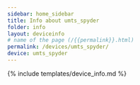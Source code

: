 ```yaml
---
sidebar: home_sidebar
title: Info about umts_spyder
folder: info
layout: deviceinfo
# name of the page (/{{permalink}}.html)
permalink: /devices/umts_spyder/
device: umts_spyder
---
```

{% include templates/device_info.md %}
